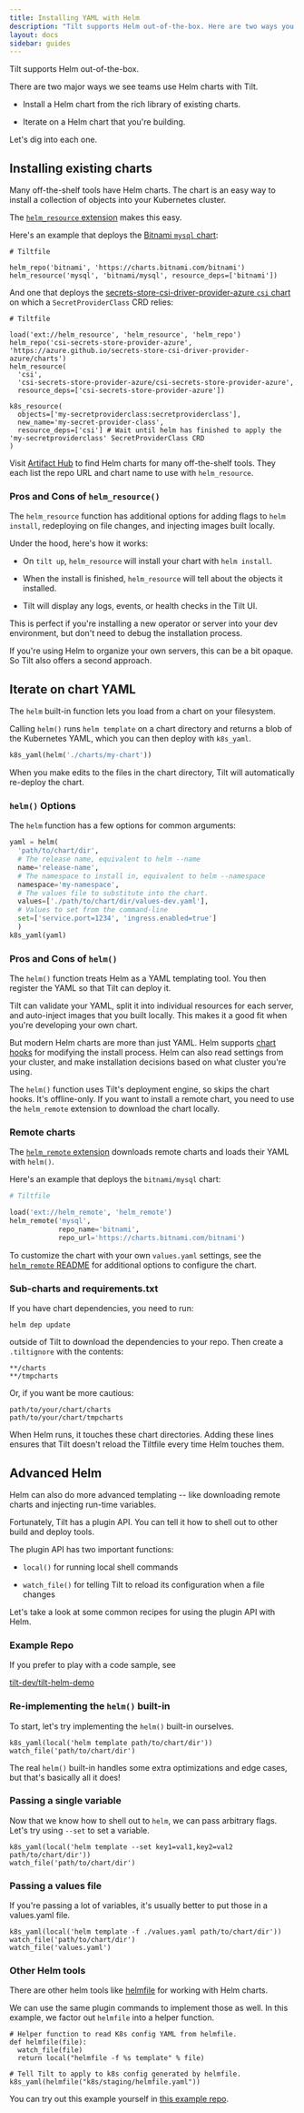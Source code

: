 ```yaml
---
title: Installing YAML with Helm
description: "Tilt supports Helm out-of-the-box. Here are two ways you can use Helm charts with Tilt."
layout: docs
sidebar: guides
---
```


Tilt supports Helm out-of-the-box.

There are two major ways we see teams use Helm charts with Tilt.

- Install a Helm chart from the rich library of existing charts. 

- Iterate on a Helm chart that you're building.

Let's dig into each one.

## Installing existing charts

Many off-the-shelf tools have Helm charts. The chart is an easy way to install a
collection of objects into your Kubernetes cluster.

The [`helm_resource`
extension](https://github.com/tilt-dev/tilt-extensions/tree/master/helm_resource)
makes this easy.

Here's an example that deploys the [Bitnami `mysql`
chart](https://artifacthub.io/packages/helm/bitnami/mysql):

```
# Tiltfile

helm_repo('bitnami', 'https://charts.bitnami.com/bitnami')
helm_resource('mysql', 'bitnami/mysql', resource_deps=['bitnami'])
```

And one that deploys the [secrets-store-csi-driver-provider-azure `csi` chart](https://azure.github.io/secrets-store-csi-driver-provider-azure/docs/getting-started/installation/) on which a `SecretProviderClass` CRD relies:

```
# Tiltfile

load('ext://helm_resource', 'helm_resource', 'helm_repo')
helm_repo('csi-secrets-store-provider-azure', 'https://azure.github.io/secrets-store-csi-driver-provider-azure/charts')
helm_resource(
  'csi',
  'csi-secrets-store-provider-azure/csi-secrets-store-provider-azure',
  resource_deps=['csi-secrets-store-provider-azure'])

k8s_resource(
  objects=['my-secretproviderclass:secretproviderclass'],
  new_name='my-secret-provider-class',
  resource_deps=['csi'] # Wait until helm has finished to apply the 'my-secretproviderclass' SecretProviderClass CRD
)
```

Visit [Artifact Hub](https://artifacthub.io/) to find Helm charts for
many off-the-shelf tools. They each list the repo URL and chart name to
use with `helm_resource`.

### Pros and Cons of `helm_resource()`

The `helm_resource` function has additional options for adding flags to `helm
install`, redeploying on file changes, and injecting images built locally.

Under the hood, here's how it works:

- On `tilt up`, `helm_resource` will install your chart with `helm install`.

- When the install is finished, `helm_resource` will tell about the objects it installed.

- Tilt will display any logs, events, or health checks in the Tilt UI.

This is perfect if you're installing a new operator or server into your dev
environment, but don't need to debug the installation process.

If you're using Helm to organize your own servers, this can be a bit opaque.
So Tilt also offers a second approach.

## Iterate on chart YAML

The `helm` built-in function lets you load from a chart on your filesystem.

Calling `helm()` runs `helm template` on a chart directory and
returns a blob of the Kubernetes YAML, which you can then
deploy with `k8s_yaml`.

```python
k8s_yaml(helm('./charts/my-chart'))
```

When you make edits to the files in the chart directory, 
Tilt will automatically re-deploy the chart.


### `helm()` Options

The `helm` function has a few options for common arguments:

```python
yaml = helm(
  'path/to/chart/dir',
  # The release name, equivalent to helm --name
  name='release-name',
  # The namespace to install in, equivalent to helm --namespace
  namespace='my-namespace',
  # The values file to substitute into the chart.
  values=['./path/to/chart/dir/values-dev.yaml'],
  # Values to set from the command-line
  set=['service.port=1234', 'ingress.enabled=true']
  )
k8s_yaml(yaml)
```

### Pros and Cons of `helm()`

The `helm()` function treats Helm as a YAML templating tool. You then
register the YAML so that Tilt can deploy it.

Tilt can validate your YAML, split it into individual resources for each server,
and auto-inject images that you built locally.  This makes it a good fit when
you're developing your own chart.

But modern Helm charts are more than just YAML. Helm supports 
[chart hooks](https://helm.sh/docs/topics/charts_hooks/) for modifying the install process.
Helm can also read settings from your cluster, and make installation decisions based
on what cluster you're using.

The `helm()` function uses Tilt's deployment engine, so skips the chart hooks.
It's offline-only. If you want to install a remote chart, you need to use the
`helm_remote` extension to download the chart locally.

### Remote charts

The [`helm_remote` extension](https://github.com/tilt-dev/tilt-extensions/tree/master/helm_remote)
downloads remote charts and loads their YAML with `helm()`.

Here's an example that deploys the `bitnami/mysql` chart:

```python
# Tiltfile

load('ext://helm_remote', 'helm_remote')
helm_remote('mysql',
            repo_name='bitnami',
            repo_url='https://charts.bitnami.com/bitnami')
```

To customize the chart with your own `values.yaml` settings, see the [`helm_remote`
README](https://github.com/tilt-dev/tilt-extensions/tree/master/helm_remote)
for additional options to configure the chart.

### Sub-charts and requirements.txt

If you have chart dependencies, you need to run:

```
helm dep update
```

outside of Tilt to download the dependencies to your repo. Then create a
`.tiltignore` with the contents:

```
**/charts
**/tmpcharts
```

Or, if you want be more cautious:

```
path/to/your/chart/charts
path/to/your/chart/tmpcharts
```

When Helm runs, it touches these chart directories. Adding these lines ensures that Tilt
doesn't reload the Tiltfile every time Helm touches them.

## Advanced Helm

Helm can also do more advanced templating -- like downloading remote charts and injecting run-time variables.

Fortunately, Tilt has a plugin API. You can tell it how to shell out to other build and deploy tools.

The plugin API has two important functions:

- `local()` for running local shell commands

- `watch_file()` for telling Tilt to reload its configuration when a file changes

Let's take a look at some common recipes for using the plugin API with Helm.

### Example Repo

If you prefer to play with a code sample, see

[tilt-dev/tilt-helm-demo](https://github.com/tilt-dev/tilt-helm-demo)

### Re-implementing the `helm()` built-in

To start, let's try implementing the `helm()` built-in ourselves.

```
k8s_yaml(local('helm template path/to/chart/dir'))
watch_file('path/to/chart/dir')
```

The real `helm()` built-in handles some extra optimizations and edge cases, but that's basically all it does!

### Passing a single variable

Now that we know how to shell out to `helm`, we can pass arbitrary flags. Let's try using `--set` to set a variable.

```
k8s_yaml(local('helm template --set key1=val1,key2=val2 path/to/chart/dir'))
watch_file('path/to/chart/dir')
```

### Passing a values file

If you're passing a lot of variables, it's usually better to put those in a values.yaml file.

```
k8s_yaml(local('helm template -f ./values.yaml path/to/chart/dir'))
watch_file('path/to/chart/dir')
watch_file('values.yaml')
```

### Other Helm tools

There are other helm tools like [helmfile](https://github.com/roboll/helmfile) for working with Helm charts.

We can use the same plugin commands to implement those as well. In this example, we factor out `helmfile` into a helper function.

```
# Helper function to read K8s config YAML from helmfile.
def helmfile(file):
  watch_file(file)
  return local("helmfile -f %s template" % file)

# Tell Tilt to apply to k8s config generated by helmfile.
k8s_yaml(helmfile("k8s/staging/helmfile.yaml"))
```

You can try out this example yourself in [this example repo](https://github.com/tilt-dev/tilt-helmfile-demo).

